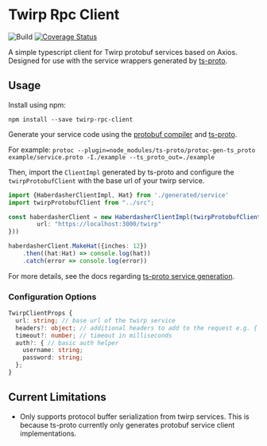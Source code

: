 # Twirp Rpc Client

![Build](https://github.com/dtraft/twirp-rpc-client/workflows/Build/badge.svg?branch=master)
[![Coverage Status](https://coveralls.io/repos/github/dtraft/twirp-rpc-client/badge.svg?branch=master)](https://coveralls.io/github/dtraft/twirp-rpc-client?branch=master)

A simple typescript client for Twirp protobuf services based on Axios.  Designed for use with the service wrappers generated by [ts-proto](https://github.com/stephenh/ts-proto).

## Usage

Install using npm:

`npm install --save twirp-rpc-client`

Generate your service code using the [protobuf compiler](https://github.com/protocolbuffers/protobuf) and [ts-proto](https://github.com/stephenh/ts-proto).

For example: `protoc --plugin=node_modules/ts-proto/protoc-gen-ts_proto example/service.proto -I./example --ts_proto_out=./example`

Then, import the `ClientImpl` generated by ts-proto and configure the `twirpProtobufClient` with the base url of your twirp service.

```typescript
import {HaberdasherClientImpl, Hat} from './generated/service'
import twirpProtobufClient from "../src";

const haberdasherClient = new HaberdasherClientImpl(twirpProtobufClient({
        url: "https://localhost:3000/twirp"
}))

haberdasherClient.MakeHat({inches: 12})
    .then((hat:Hat) => console.log(hat))
    .catch(error => console.log(error))
```

For more details, see the docs regarding [ts-proto service generation](https://github.com/stephenh/ts-proto#current-disclaimers).

### Configuration Options

```typescript
TwirpClientProps {
  url: string; // base url of the twirp service
  headers?: object; // additional headers to add to the request e.g. { "x-custom-header": "header-value" }
  timeout?: number; // timeout in milliseconds
  auth?: { // basic auth helper
    username: string;
    password: string;
  };
}
```
## Current Limitations
* Only supports protocol buffer serialization from twirp services.  This is because ts-proto currently only generates protobuf service client implementations.


